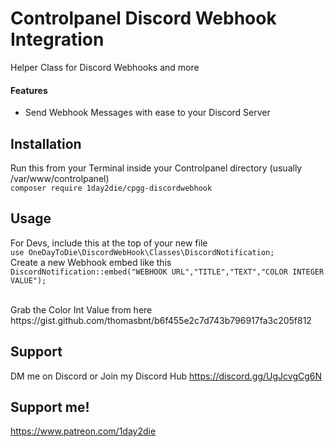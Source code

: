 
# Controlpanel Discord Webhook Integration

Helper Class for Discord Webhooks and more

#### Features
- Send Webhook Messages with ease to your Discord Server



## Installation

Run this from your Terminal inside your Controlpanel directory (usually /var/www/controlpanel)
<br/>
`composer require 1day2die/cpgg-discordwebhook`<br/>

## Usage
For Devs, include this at the top of your new file<br/>
`use OneDayToDie\DiscordWebHook\Classes\DiscordNotification;`
<br/>
Create a new Webhook embed like this
<br/>
`DiscordNotification::embed("WEBHOOK URL","TITLE","TEXT","COLOR INTEGER VALUE");`<br/>

<br/>
Grab the Color Int Value from here
https://gist.github.com/thomasbnt/b6f455e2c7d743b796917fa3c205f812

## Support
DM me on Discord or Join my Discord Hub
https://discord.gg/UgJcvgCg6N

## Support me!

https://www.patreon.com/1day2die
